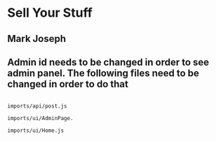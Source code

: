 # Sell Your Stuff

## Mark Joseph

## Admin id needs to be changed in order to see admin panel. The following files need to be changed in order to do that
                                                               imports/api/post.js
                                                               imports/ui/AdminPage.
                                                               imports/ui/Home.js
